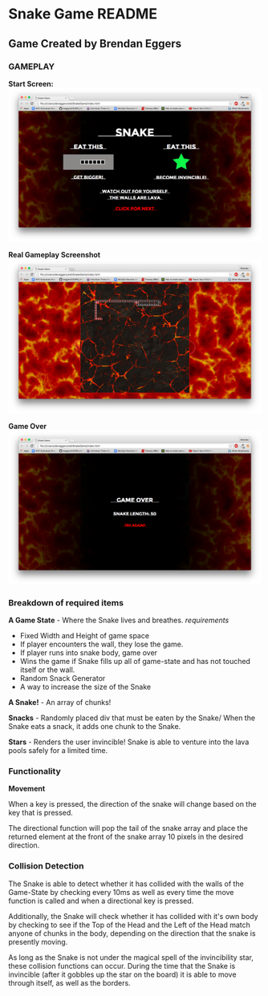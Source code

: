 Snake Game README
==============================

Game Created by Brendan Eggers
------------------------------
### GAMEPLAY

**Start Screen:**
![alt text][start]

[start]: ./Images/StartScreen.png  "Start Screen"

**Real Gameplay Screenshot**
![alt text][gameplay]

[gameplay]: ./Images/GamePlay.png  "Game Screen Shot"

**Game Over**
![alt text][gameover]

[gameover]: ./Images/GameOver.png  "Game Over Screenshot"




### Breakdown of required items

**A Game State** - Where the Snake lives and breathes.
 _requirements_
  * Fixed Width and Height of game space
  * If player encounters the wall, they lose the game.
  * If player runs into snake body, game over
  * Wins the game if Snake fills up all of game-state and has not touched itself or the wall.
  * Random Snack Generator
  * A way to increase the size of the Snake


**A Snake!** - An array of chunks!

**Snacks** - Randomly placed div that must be eaten by the Snake/ When the Snake eats a snack, it adds one chunk to the Snake.

**Stars** - Renders the user invincible! Snake is able to venture into the lava pools safely for a limited time.


### Functionality

**Movement**

When a key is pressed, the direction of the snake will change based on the key that is pressed.

The directional function will pop the tail of the snake array and place the returned element at the front of the snake array 10 pixels in the desired direction.


### Collision Detection

The Snake is able to detect whether it has collided with the walls of the Game-State by checking every 10ms as well as every time the move function is called and when a directional key is pressed.

Additionally, the Snake will check whether it has collided with it's own body by checking to see if the Top of the Head and the Left of the Head match anyone of chunks in the body, depending on the direction that the snake is presently moving.

As long as the Snake is not under the magical spell of the invincibility star, these collision functions can occur. During the time that the Snake is invincible (after it gobbles up the star on the board) it is able to move through itself, as well as the borders.
